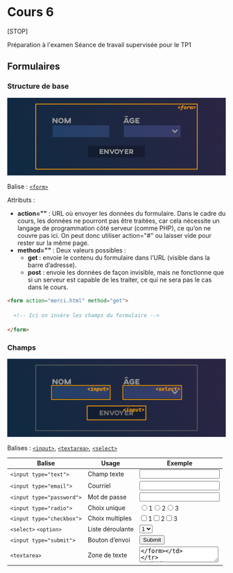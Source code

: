 # Cours 6

[STOP]

Préparation à l'examen
Séance de travail supervisée pour le TP1

## Formulaires

### Structure de base

![](./assets/images/forms-form.png)

Balise : [`<form>`](https://developer.mozilla.org/fr/docs/Web/HTML/Reference/Elements/form)

Attributs :

* **action=""** : URL où envoyer les données du formulaire. Dans le cadre du cours, les données ne pourront pas être traitées, car cela nécessite un langage de programmation côté serveur (comme PHP), ce qu’on ne couvre pas ici. On peut donc utiliser action="#" ou laisser vide pour rester sur la même page.
* **method=""** : Deux valeurs possibles :
  * **get** : envoie le contenu du formulaire dans l’URL (visible dans la barre d’adresse).
  * **post** : envoie les données de façon invisible, mais ne fonctionne que si un serveur est capable de les traiter, ce qui ne sera pas le cas dans le cours.

```html title="Exemple"
<form action="merci.html" method="get">

  <!-- Ici on insère les champs du formulaire -->
  
</form>
```

### Champs

![](./assets/images/forms-input.png)

Balises : [`<input>`](https://developer.mozilla.org/fr/docs/Web/HTML/Reference/Elements/input), [`<textarea>`](https://developer.mozilla.org/fr/docs/Web/HTML/Reference/Elements/textarea), [`<select>`](https://developer.mozilla.org/fr/docs/Web/HTML/Reference/Elements/select)

| Balise                    | Usage            | Exemple                              |
| ------------------------- | ---------------- | ------------------------------------ |
| `<input type="text">`     | Champ texte      | <form><input type="text"></form>     |
| `<input type="email">`    | Courriel         | <form><input type="email"></form>    |
| `<input type="password">` | Mot de passe     | <form><input type="password"></form> |
| `<input type="radio">`    | Choix unique     | <form><input type="radio" name="rad">1<input type="radio" name="rad">2<input type="radio" name="rad">3</form> |
| `<input type="checkbox">` | Choix multiples  | <form><input type="checkbox">1<input type="checkbox">2<input type="checkbox">3</form> |
| `<select>` `<option>`     | Liste déroulante | <form><select><option>1</option><option>2</option><option>3</option></select></form> |
| `<input type="submit">`   | Bouton d’envoi   | <form><input type="submit"></form>   |
| `<textarea>`              | Zone de texte    | <form><textarea></form>              |

Les [attributs de champ de formulaire](https://developer.mozilla.org/fr/docs/Web/HTML/Reference/Elements/input#attributs) sont nombreux. Voici une courte liste des plus utilisés :

* **required** : Le champ avec cet attribut soit être rempli pour soumettre le formulaire
* **disabled** : Désactive l'interactivité du champ.
* **placeholder** : Affiche un exemple de ce qui pourrait se trouver dans le champ. **Ne remplace pas la balise `<label>`**.
* **value** : Inscrit une valeur par défaut au chargement de la page
* **checked** : Un peu comme value, on peut définir si un radio ou un checkbox est coché par défaut.
* **name** : l'attribut name est essentiel pour que le langage de programmation côté serveur puisse associer un champ à sa valeur.
* **id** : Surtout utile pour la balise `<label>`.

<iframe class="aspect-1-1" height="300" style="width: 100%;" scrolling="no" title="Web 1 - Audio" src="https://codepen.io/tim-momo/embed/MYaeKgZ?%2Cresult&editable=true&theme-id=50210" frameborder="no" loading="lazy" allowtransparency="true" allowfullscreen="true">
  See the Pen <a href="https://codepen.io/tim-momo/pen/MYaeKgZ">
  Web 1 - Audio</a> by TIM Montmorency (<a href="https://codepen.io/tim-momo">@tim-momo</a>)
  on <a href="https://codepen.io">CodePen</a>.
</iframe>

### Label

![](./assets/images/forms-label.png)

Chaque champ doit être accompagné d'un libellé. Pour l'associer à un champ, on doit appliquer un id au champ et spécifier le id dans l'attribut for de la balise label.

| Balise                    | Usage            | Exemple          |
| ------------------------- | ---------------- | ---------------- |
| `<label for="">`          | Libellé de champ | <form><label for="ttt">Prénom</lable><br><input id="ttt" type="text"></form> |

Exemple : Avec association for et sans.

!!! example "Post vs. Get"

	Démonstration post-vs-get: [formulaire.zip](./exercices/formulaire.zip){ download }

## Ébauche structurelle

![](./assets/images/wireframe.gif)

L’ébauche structurelle (ou wireframe en anglais) est une maquette simplifiée qui permet de planifier l’organisation du contenu d’une page Web avant d’en aborder le design ou le codage. C’est une méthode rapide et peu coûteuse pour valider la disposition des éléments. Elle se fait souvent sur papier, mais des outils comme Balsamiq, Figma ou Adobe XD sont couramment utilisés en industrie.

Relume https://www.relume.io/

Important : aucune couleur, aucune image, aucun style — uniquement la structure.

!!! warning "Un outil conceptuel, pas visuel"

	Il arrive qu’un client ne voie pas l’intérêt d’un wireframe et préfère passer directement à une maquette graphique. 
	
	Cette étape permet de se concentrer sur le contenu et l’architecture, sans être distrait par des questions de design. 
	
	Cela évite les commentaires hors propos du type « je n’aime pas la couleur » et recentre la discussion sur l’essentiel : *quelles informations doivent apparaître et où*.



## Formulaire avancé
![icon (14)](https://github.com/user-attachments/assets/eceb7f15-970e-47d5-b4a4-c9d8e9f791a2)

[number, password, email, tel, date, etc.](https://tim-montmorency.com/compendium/582-111–web1/html/formulaire-avance.md)
<br>
<br>
## Exercice Among Us

![amang us](https://github.com/user-attachments/assets/a732821d-1d18-4da2-acbb-dff025530350)



[Exercice Among Us](https://tim-montmorency.com/compendium/582-111–web1/exercices/amongus.md)
<br>
<br>
## Favicon

![icon (15)](https://github.com/user-attachments/assets/6dc99ed5-8a77-4219-8f08-9ac23ad6c48b)



[icônes de navigateur](https://tim-montmorency.com/compendium/582-111–web1/html/favicon.md)
<br>
<br>
## Favicon - Mega Man

![thumb (3)](https://github.com/user-attachments/assets/30dfb031-bc72-44b5-9ee7-9a64e6ab2ab0)



[Pour cet exercice, vous devrez créer un fichier HTML affichant dans l’onglet de votre navigateur un favicon de Mega Man.](https://tim-montmorency.com/compendium/582-111–web1/exercices/megaman.md)
<br>
<br>
## Details & Summary
![icon (16)](https://github.com/user-attachments/assets/23e746a9-068a-4678-9540-b2e69fd91792)


[Les balises `<details>` et `<summary>`](https://tim-montmorency.com/compendium/582-111–web1/html/details-summary.md)
<br>
<br>

## Details & Summary - Quiz Marc Labrèche

![thumb (4)](https://github.com/user-attachments/assets/9969a18f-0785-47b1-a0a9-323cfabbc5fb)


[Pour cet exercice, vous devrez recréer un mini quiz portant Marc Labrèche à l’aide des balises details et summary.](https://tim-montmorency.com/compendium/582-111–web1/exercices/quiz-marc-labreche.md)
<br>
<br>

## Résumé
![icon (17)](https://github.com/user-attachments/assets/543b638e-38ff-4764-8120-bb5e77d4a5c5)


[Résumé du HTML 5](https://tim-montmorency.com/compendium/582-111–web1/html/resume.md)

## Exercice Résumé
![circus-tent_2662723](https://github.com/user-attachments/assets/3eb15a75-9e21-4d8f-beb8-608c6ca35a70)


[Pour cet exercice, vous devrez compléter le site web](https://tim-montmorency.com/compendium/582-111–web1/exercices/le-cirque.md)


